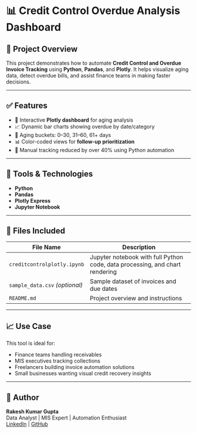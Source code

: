 
# 📊 Credit Control Overdue Analysis Dashboard

## 🚀 Project Overview  
This project demonstrates how to automate **Credit Control and Overdue Invoice Tracking** using **Python**, **Pandas**, and **Plotly**. It helps visualize aging data, detect overdue bills, and assist finance teams in making faster decisions.

---

## ✅ Features
- 📌 Interactive **Plotly dashboard** for aging analysis  
- 📈 Dynamic bar charts showing overdue by date/category  
- 🎯 Aging buckets: 0–30, 31–60, 61+ days  
- 📊 Color-coded views for **follow-up prioritization**  
- 🔁 Manual tracking reduced by over 40% using Python automation  

---

## 🧰 Tools & Technologies
- **Python**  
- **Pandas**  
- **Plotly Express**  
- **Jupyter Notebook**

---

## 📁 Files Included
| File Name | Description |
|-----------|-------------|
| `creditcontrolplotly.ipynb` | Jupyter notebook with full Python code, data processing, and chart rendering |
| `sample_data.csv` *(optional)* | Sample dataset of invoices and due dates |
| `README.md` | Project overview and instructions |



---

## 📈 Use Case
This tool is ideal for:
- Finance teams handling receivables  
- MIS executives tracking collections  
- Freelancers building invoice automation solutions  
- Small businesses wanting visual credit recovery insights

---

## 🙌 Author
**Rakesh Kumar Gupta**  
Data Analyst | MIS Expert | Automation Enthusiast  
[LinkedIn](https://www.linkedin.com/in/rakesh-kr-gupta/) | [GitHub](https://github.com/Rkg721)
